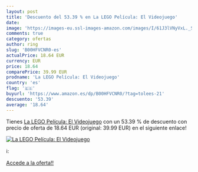 ```yaml
---
layout: post
title: 'Descuento del 53.39 % en La LEGO Película: El Videojuego'
date: 
image: 'https://images-eu.ssl-images-amazon.com/images/I/61J3lVNyVxL._SL200_.jpg'
comments: true
category: ofertas
author: ring
slug: 'B00HFVCNR0-es'
actualPrice: 18.64 EUR
currency: EUR
price: 18.64
comparePrice: 39.99 EUR
prodname: 'La LEGO Película: El Videojuego'
country: 'es'
flag: '🇪🇸'
buyurl: 'https://www.amazon.es/dp/B00HFVCNR0/?tag=tolees-21'
descuento: '53.39'
average: '18.64'
---
```


Tienes [La LEGO Película: El Videojuego](https://www.amazon.es/dp/B00HFVCNR0/?tag=tolees-21) con un 53.39 % de descuento con precio de oferta de 18.64 EUR (original: 39.99 EUR) en el siguiente enlace!

[![La LEGO Película: El Videojuego](https://images-eu.ssl-images-amazon.com/images/I/61J3lVNyVxL._SL200_.jpg)](https://www.amazon.es/dp/B00HFVCNR0/?tag=tolees-21)

ℹ️:


[Accede a la oferta!!](https://www.amazon.es/dp/B00HFVCNR0/?tag=tolees-21)
